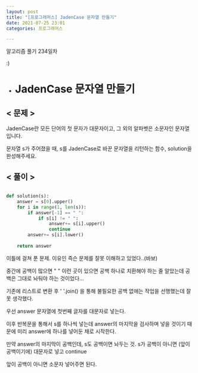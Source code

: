 ```yaml
---
layout: post
title: "[프로그래머스] JadenCase 문자열 만들기"
date: 2021-07-25 23:01
categories: 프로그래머스

---
```


알고리즘 풀기 234일차

:)

- # JadenCase 문자열 만들기


## < 문제 >

JadenCase란 모든 단어의 첫 문자가 대문자이고, 그 외의 알파벳은 소문자인 문자열입니다. 

문자열 s가 주어졌을 때, s를 JadenCase로 바꾼 문자열을 리턴하는 함수, solution을 완성해주세요.

## < 풀이 >

```python

def solution(s):
    answer = s[0].upper()
    for i in range(1, len(s)):
        if answer[-1] == " ":
            if s[i] != " ":
                answer+= s[i].upper()
                continue
        answer+= s[i].lower()
            
    return answer

```

이틀에 걸쳐 푼 문제. 이유인 즉슨 문제를 잘못 이해하고 있었다..(바보)

중간에 공백이 많으면 "           "  이런 곳이 있으면 공백 하나로 치환해야 하는 줄 알았는데 공백은 그대로 놔둬야 하는 것이었다...

기존에 리스트로 변환 후 ' '.join() 을 통해 불필요한 공백 없애는 작업을 선행했는데 잘못 생각했다.

우선 answer 문자열에 첫번째 글자를 대문자로 넣는다. 

이후 반복문을 통해서 s를 하나씩 넣는데 answer의 마지막을 검사하며 넣을 것이기 때문에 미리 answer에 하나를 넣어둔 채로 시작한다.

만약 answer의 마지막이 공백인데, s도 공백이면 놔두는 것. s가 공백이 아니면 (앞이 공백이기에) 대문자로 넣고 continue

앞이 공백이 아니면 소문자 넣어주면 된다. 
